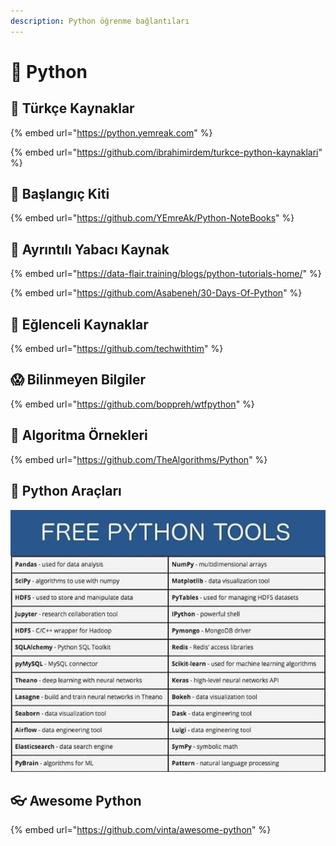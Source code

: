 ```yaml
---
description: Python öğrenme bağlantıları
---
```


# 🐍 Python

## 🚀 Türkçe Kaynaklar

{% embed url="https://python.yemreak.com" %}

{% embed url="https://github.com/ibrahimirdem/turkce-python-kaynaklari" %}

## 🧰 Başlangıç Kiti

{% embed url="https://github.com/YEmreAk/Python-NoteBooks" %}

## 🌟 Ayrıntılı Yabacı Kaynak

{% embed url="https://data-flair.training/blogs/python-tutorials-home/" %}

{% embed url="https://github.com/Asabeneh/30-Days-Of-Python" %}

## 🤹 Eğlenceli Kaynaklar

{% embed url="https://github.com/techwithtim" %}

## 😱 Bilinmeyen Bilgiler

{% embed url="https://github.com/boppreh/wtfpython" %}

## 🧮 Algoritma Örnekleri

{% embed url="https://github.com/TheAlgorithms/Python" %}

## 🧰 Python Araçları

![](../.gitbook/assets/python_tools.png)

## 👓 Awesome Python

{% embed url="https://github.com/vinta/awesome-python" %}

